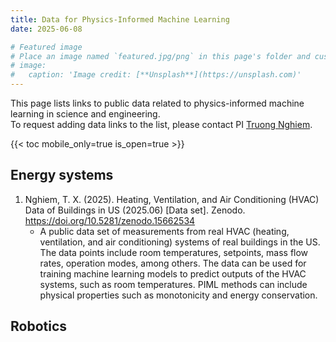 ```yaml
---
title: Data for Physics-Informed Machine Learning
date: 2025-06-08

# Featured image
# Place an image named `featured.jpg/png` in this page's folder and customize its options here.
# image:
#   caption: 'Image credit: [**Unsplash**](https://unsplash.com)'
---
```


This page lists links to public data related to physics-informed machine learning in science and engineering.\
To request adding data links to the list, please contact PI [Truong Nghiem](https://truong.nxtlab.org/).

{{< toc mobile_only=true is_open=true >}}

## Energy systems
1. Nghiem, T. X. (2025). Heating, Ventilation, and Air Conditioning (HVAC) Data of Buildings in US (2025.06) [Data set]. Zenodo. https://doi.org/10.5281/zenodo.15662534
    - A public data set of measurements from real HVAC (heating, ventilation, and air conditioning) systems of real buildings in the US. The data points include room temperatures, setpoints, mass flow rates, operation modes, among others.  The data can be used for training machine learning models to predict outputs of the HVAC systems, such as room temperatures.  PIML methods can include physical properties such as monotonicity and energy conservation.

## Robotics
